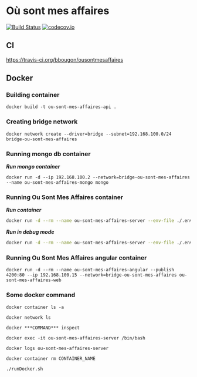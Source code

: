 # Où sont mes affaires
[![Build Status](https://travis-ci.org/bbougon/ousontmesaffaires.svg)](https://travis-ci.org/bbougon/ousontmesaffaires)
[![codecov.io](https://codecov.io/gh/bbougon/ousontmesaffaires/coverage.svg?branch=master)](https://codecov.io/gh/bbougon/ousontmesaffaires/codecov.io?branch=master)

## CI
https://travis-ci.org/bbougon/ousontmesaffaires

## Docker

### Building container
`docker build -t ou-sont-mes-affaires-api .`

### Creating bridge network
`docker network create --driver=bridge --subnet=192.168.100.0/24 bridge-ou-sont-mes-affaires`

### Running mongo db container
***Run mongo container***

`docker run -d --ip 192.168.100.2 --network=bridge-ou-sont-mes-affaires --name ou-sont-mes-affaires-mongo mongo`

### Running Ou Sont Mes Affaires container
***Run container***
```bash
docker run -d --rm --name ou-sont-mes-affaires-server --env-file ./.env.list --mount source=ou-sont-mes-affaires-image-storage,target=/image-storage --publish 8080:8182 -w /usr/src/ousontmesaffaires/ --ip 192.168.100.10 --network=bridge-ou-sont-mes-affaires ou-sont-mes-affaires-api java -jar ousontmesaffaires-docker-jar-with-dependencies.jar
```

***Run in debug mode***
```bash
docker run -d --rm --name ou-sont-mes-affaires-server --env-file ./.env.list --mount source=ou-sont-mes-affaires-image-storage,target=/image-storage --publish 8080:8182 --publish 8787:8787 -w /usr/src/ousontmesaffaires/ --ip 192.168.100.10 --network=bridge-ou-sont-mes-affaires ou-sont-mes-affaires-api java -Xdebug -Xrunjdwp:server=y,transport=dt_socket,address=8787,suspend=n -jar ousontmesaffaires-docker-jar-with-dependencies.jar
```

### Running Ou Sont Mes Affaires angular container

```
docker run -d --rm --name ou-sont-mes-affaires-angular --publish 4200:80 --ip 192.168.100.15 --network=bridge-ou-sont-mes-affaires ou-sont-mes-affaires-web
```

### Some docker command
`docker container ls -a`

`docker network ls`

`docker ***COMMAND*** inspect`

`docker exec -it ou-sont-mes-affaires-server /bin/bash`

`docker logs ou-sont-mes-affaires-server`

`docker container rm CONTAINER_NAME`

`./runDocker.sh`
